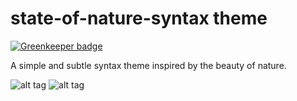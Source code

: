# state-of-nature-syntax theme

[![Greenkeeper badge](https://badges.greenkeeper.io/amilajack/state-of-nature-syntax.svg)](https://greenkeeper.io/)

A simple and subtle syntax theme inspired by the beauty of nature.

![alt tag](https://raw.github.com/amilajack/state-of-nature-syntax/master/images/shot-1.png)
![alt tag](https://raw.github.com/amilajack/state-of-nature-syntax/master/images/shot-2.png)

